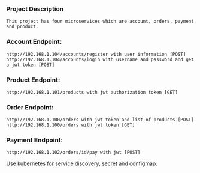 ### Project Description
    
    This project has four microservices which are account, orders, payment and product. 

### Account Endpoint: 

    http://192.168.1.104/accounts/register with user information [POST]
    http://192.168.1.104/accounts/login with username and password and get a jwt token [POST]

### Product Endpoint:

    http://192.168.1.101/products with jwt authorization token [GET]
    
### Order Endpoint:

    http://192.168.1.100/orders with jwt token and list of products [POST]
    http://192.168.1.100/orders with jwt token [GET] 

### Payment Endpoint: 

    http://192.168.1.102/orders/id/pay with jwt [POST]

Use kubernetes for service discovery, secret and configmap.


    
